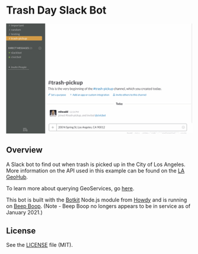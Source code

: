 # Trash Day Slack Bot

![Find out your trash day](https://raw.githubusercontent.com/mheadd/la-trash-day/master/resources/trash-day.gif "Find out your trash day")

## Overview
A Slack bot to find out when trash is picked up in the City of Los Angeles. More information on the API used in this example can be found on the [LA GeoHub](http://geohub.lacity.org/datasets/803ee5b68546441681922ab5a5a7e1c1_22).

To learn more about querying GeoServices, go [here](http://geoservices.github.io/).

This bot is built with the [Botkit](https://github.com/howdyai/botkit) Node.js module from [Howdy](http://howdy.ai/) and is running on [Beep Boop](https://medium.com/slack-developer-blog/easy-peasy-bots-beep-boop-6240328a0f8d). (Note - Beep Boop no longers appears to be in service as of January 2021.)

## License

See the [LICENSE](LICENSE.md) file (MIT).

